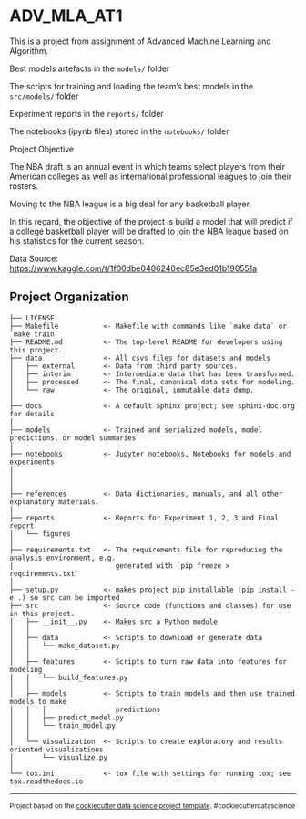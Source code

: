 ADV_MLA_AT1
==============================

This is a project from assignment of Advanced Machine Learning and Algorithm.

Best models artefacts in the `models/` folder

The scripts for training and loading the team’s best models in the `src/models/` folder

Experiment reports in the `reports/` folder

The notebooks (ipynb files) stored in the `notebooks/` folder


Project Objective

The NBA draft is an annual event in which teams select players from their American colleges as well as international professional leagues to join their rosters. 

Moving to the NBA league is a big deal for any basketball player.

In this regard, the objective of the project is build a model that will predict if a college basketball player will be drafted to join the NBA league based on his statistics for the current season.

Data Source: https://www.kaggle.com/t/1f00dbe0406240ec85e3ed01b190551a

Project Organization
------------

    ├── LICENSE
    ├── Makefile           <- Makefile with commands like `make data` or `make train`
    ├── README.md          <- The top-level README for developers using this project.
    ├── data               <- All csvs files for datasets and models   
    │   ├── external       <- Data from third party sources.
    │   ├── interim        <- Intermediate data that has been transformed.
    │   ├── processed      <- The final, canonical data sets for modeling.
    │   └── raw            <- The original, immutable data dump.
    │
    ├── docs               <- A default Sphinx project; see sphinx-doc.org for details
    │
    ├── models             <- Trained and serialized models, model predictions, or model summaries
    │
    ├── notebooks          <- Jupyter notebooks. Notebooks for models and experiments
    │                         
    │                      
    │
    ├── references         <- Data dictionaries, manuals, and all other explanatory materials.
    │
    ├── reports            <- Reports for Experiment 1, 2, 3 and Final report
    │   └── figures        
    │
    ├── requirements.txt   <- The requirements file for reproducing the analysis environment, e.g.
    │                         generated with `pip freeze > requirements.txt`
    │
    ├── setup.py           <- makes project pip installable (pip install -e .) so src can be imported
    ├── src                <- Source code (functions and classes) for use in this project.
    │   ├── __init__.py    <- Makes src a Python module
    │   │
    │   ├── data           <- Scripts to download or generate data
    │   │   └── make_dataset.py
    │   │
    │   ├── features       <- Scripts to turn raw data into features for modeling
    │   │   └── build_features.py
    │   │
    │   ├── models         <- Scripts to train models and then use trained models to make
    │   │   │                 predictions
    │   │   ├── predict_model.py
    │   │   └── train_model.py
    │   │
    │   └── visualization  <- Scripts to create exploratory and results oriented visualizations
    │       └── visualize.py
    │
    └── tox.ini            <- tox file with settings for running tox; see tox.readthedocs.io


--------

<p><small>Project based on the <a target="_blank" href="https://drivendata.github.io/cookiecutter-data-science/">cookiecutter data science project template</a>. #cookiecutterdatascience</small></p>
